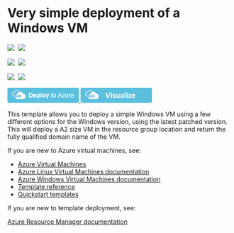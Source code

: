 # Very simple deployment of a Windows VM

<IMG SRC="https://azbotstorage.blob.core.windows.net/badges/101-vm-simple-windows/PublicLastTestDate.svg" />&nbsp;
<IMG SRC="https://azbotstorage.blob.core.windows.net/badges/101-vm-simple-windows/PublicDeployment.svg" />&nbsp;

<IMG SRC="https://azbotstorage.blob.core.windows.net/badges/101-vm-simple-windows/FairfaxLastTestDate.svg" />&nbsp;
<IMG SRC="https://azbotstorage.blob.core.windows.net/badges/101-vm-simple-windows/FairfaxDeployment.svg" />&nbsp;

<IMG SRC="https://azbotstorage.blob.core.windows.net/badges/101-vm-simple-windows/BestPracticeResult.svg" />&nbsp;
<IMG SRC="https://azbotstorage.blob.core.windows.net/badges/101-vm-simple-windows/CredScanResult.svg" />&nbsp;

<a href="https://portal.azure.com/#create/Microsoft.Template/uri/https%3A%2F%2Fraw.githubusercontent.com%2FAzure%2Fazure-quickstart-templates%2Fmaster%2F101-vm-simple-windows%2Fazuredeploy.json" target="_blank">
    <img src="https://raw.githubusercontent.com/Azure/azure-quickstart-templates/master/1-CONTRIBUTION-GUIDE/images/deploytoazure.png"/>
</a>
<a href="http://armviz.io/#/?load=https%3A%2F%2Fraw.githubusercontent.com%2FAzure%2Fazure-quickstart-templates%2Fmaster%2F101-vm-simple-windows%2Fazuredeploy.json" target="_blank">
    <img src="https://raw.githubusercontent.com/Azure/azure-quickstart-templates/master/1-CONTRIBUTION-GUIDE/images/visualizebutton.png"/>
</a>

This template allows you to deploy a simple Windows VM using a few different options for the Windows version, using the latest patched version. This will deploy a A2 size VM in the resource group location and return the fully qualified domain name of the VM.

If you are new to Azure virtual machines, see:

- [Azure Virtual Machines](https://azure.microsoft.com/services/virtual-machines/).
- [Azure Linux Virtual Machines documentation](https://docs.microsoft.com/azure/virtual-machines/linux/)
- [Azure Windows Virtual Machines documentation](https://docs.microsoft.com/azure/virtual-machines/windows/)
- [Template reference](https://docs.microsoft.com/azure/templates/microsoft.compute/allversions)
- [Quickstart templates](https://azure.microsoft.com/resources/templates/?resourceType=Microsoft.Compute&pageNumber=1&sort=Popular)

If you are new to template deployment, see:

[Azure Resource Manager documentation](https://docs.microsoft.com/azure/azure-resource-manager/)
